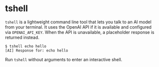 # tshell

`tshell` is a lightweight command line tool that lets you talk to an AI model
from your terminal. It uses the OpenAI API if it is available and configured via
`OPENAI_API_KEY`. When the API is unavailable, a placeholder response is
returned instead.

```
$ tshell echo hello
[AI] Response for: echo hello
```

Run `tshell` without arguments to enter an interactive shell.
